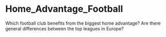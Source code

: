 # Home_Advantage_Football
Which football club benefits from the biggest home advantage? Are there general differences between the top leagues in Europe?
